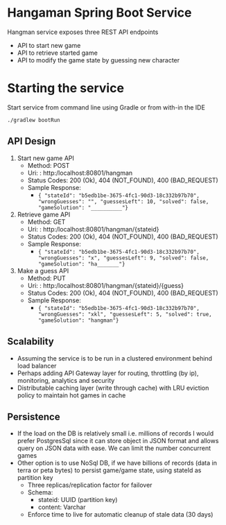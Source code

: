 # Hangaman Spring Boot Service

Hangman service exposes three REST API endpoints 

 - API to start new game
 - API to retrieve started game
 - API to modify the game state by guessing new character

# Starting the service

Start service from command line using Gradle or from with-in the IDE

    ./gradlew bootRun

## API Design

 1. Start new game API
	 - Method: POST 
	 - Uri: : http:/localhost:80801/hangman
	 - Status Codes: 200 (Ok), 404 (NOT_FOUND), 400 (BAD_REQUEST)
	 - Sample Response: 
		 - `{
    "stateId": "b5edb1be-3675-4fc1-90d3-18c332b97b70",
    "wrongGuesses": "",
    "guessesLeft": 10,
    "solved": false,
    "gameSolution": "__________"}`
 2. Retrieve game API
	 - Method: GET 
	 - Uri: : http:/localhost:80801/hangman/{stateid}
	 - Status Codes: 200 (Ok), 404 (NOT_FOUND), 400 (BAD_REQUEST)
	 - Sample Response:
		- `{
    "stateId": "b5edb1be-3675-4fc1-90d3-18c332b97b70",
    "wrongGuesses": "x",
    "guessesLeft": 9,
    "solved": false,
    "gameSolution": "ha_______"}`
 3. Make a guess API
	 - Method: PUT 
	 - Uri: : http:/localhost:80801/hangman/{stateid}/{guess}
	 - Status Codes: 200 (Ok), 404 (NOT_FOUND), 400 (BAD_REQUEST)
	 - Sample Response:
		- `{
    "stateId": "b5edb1be-3675-4fc1-90d3-18c332b97b70",
    "wrongGuesses": "xkl",
    "guessesLeft": 5,
    "solved": true,
    "gameSolution": "hangman"}`

## Scalability 

 - Assuming the service is to be run in a clustered environment behind load balancer
 - Perhaps adding API Gateway layer for routing, throttling (by ip), monitoring, analytics and security
 - Distributable caching layer (write through cache) with LRU eviction policy to maintain hot games in cache

## Persistence 

 - If the load on the DB is relatively small i.e. millions of records I would prefer PostgresSql since it can store object in JSON format and allows query on JSON data with ease. We can limit the number concurrent games
 - Other option is to use NoSql DB, if we have billions of records (data in terra or peta bytes)  to persist game/game state, using stateId as partition key 
	 - Three replicas/replication factor for failover
	 - Schema: 
		 - stateid: UUID (partition key)
		 - content: Varchar
	 - Enforce time to live for automatic cleanup of stale data (30 days)


